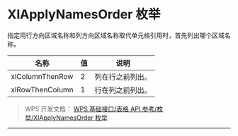 # XlApplyNamesOrder 枚举

指定用行方向区域名称和列方向区域名称取代单元格引用时，首先列出哪个区域名称。

| 名称            | 值  | 说明             |
|-----------------|-----|------------------|
| xlColumnThenRow | 2   | 列在行之前列出。 |
| xlRowThenColumn | 1   | 行在列之前列出。 |

> WPS 开发文档： [WPS 基础接口/表格 API 参考/枚举/XlApplyNamesOrder 枚举](https://qn.cache.wpscdn.cn/encs/doc/office_v19/topics/WPS%20%E5%9F%BA%E7%A1%80%E6%8E%A5%E5%8F%A3/%E8%A1%A8%E6%A0%BC%20API%20%E5%8F%82%E8%80%83/%E6%9E%9A%E4%B8%BE/XlApplyNamesOrder%20%E6%9E%9A%E4%B8%BE.html)

------------------------------------------------------------------------
